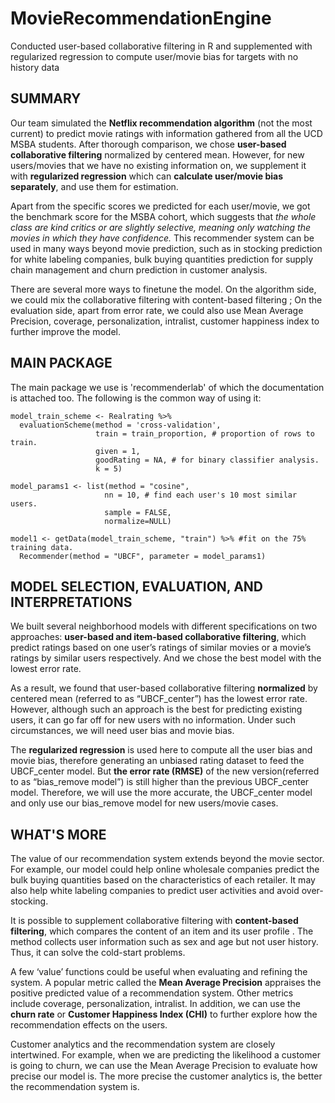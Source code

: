 # MovieRecommendationEngine
Conducted user-based collaborative filtering in R and supplemented with regularized regression to compute user/movie bias for targets with no history data

## SUMMARY 
Our team simulated the **Netflix recommendation algorithm** (not the most current) to predict movie ratings with information gathered from all the UCD MSBA students. After thorough comparison, we chose **user-based collaborative filtering** normalized by centered mean. However, for new users/movies that we have no existing information on, we supplement it with **regularized regression** which can **calculate user/movie bias separately**, and use them for estimation. 

Apart from the specific scores we predicted for each user/movie, we got the benchmark score for the MSBA cohort, which suggests that *the whole class are kind critics or are slightly selective, meaning only watching the movies in which they have confidence.*
This recommender system can be used in many ways beyond movie prediction, such as in stocking prediction for white labeling companies, bulk buying quantities prediction for supply chain management and churn prediction in customer analysis. 

There are several more ways to finetune the model. 
On the algorithm side, we could mix the collaborative filtering with content-based filtering ; 
On the evaluation side, apart from error rate, we could also use Mean Average Precision, coverage, personalization, intralist, customer happiness index to further improve the model.

## MAIN PACKAGE 
The main package we use is 'recommenderlab' of which the documentation is attached too. 
The following is the common way of using it: 
```
model_train_scheme <- Realrating %>%
  evaluationScheme(method = 'cross-validation', 
                   train = train_proportion, # proportion of rows to train.
                   given = 1, 
                   goodRating = NA, # for binary classifier analysis.
                   k = 5)
                   
model_params1 <- list(method = "cosine",
                     nn = 10, # find each user's 10 most similar users.
                     sample = FALSE, 
                     normalize=NULL)

model1 <- getData(model_train_scheme, "train") %>% #fit on the 75% training data.
  Recommender(method = "UBCF", parameter = model_params1)
``` 

## MODEL SELECTION, EVALUATION, AND INTERPRETATIONS
We built several neighborhood models with different specifications on two approaches: **user-based and item-based collaborative filtering**, which predict ratings based on one user’s ratings of similar movies or a movie’s ratings by similar users respectively. And we chose the best model with the lowest error rate.

As a result, we found that user-based collaborative filtering **normalized** by centered mean (referred to as “UBCF_center”) has the lowest error rate. However, although such an approach is the best for predicting existing users, it can go far off for new users with no information. Under such circumstances, we will need user bias and movie bias.

The **regularized regression** is used here to compute all the user bias and movie bias, therefore generating an unbiased rating dataset to feed the UBCF_center model. But **the error rate (RMSE)** of the new version(referred to as “bias_remove model”) is still higher than the previous UBCF_center model. Therefore, we will use the more accurate, the UBCF_center model and only use our bias_remove model for new users/movie cases. 

## WHAT'S MORE 
The value of our recommendation system extends beyond the movie sector. For example, our model could help online wholesale companies predict the bulk buying quantities based on the characteristics of each retailer. It may also help white labeling companies to predict user activities and avoid over-stocking. 

It is possible to supplement collaborative filtering with **content-based filtering**, which compares the content of an item and its user profile . The method collects user information such as sex and age but not user history. Thus, it can solve the cold-start problems.

A few ‘value’ functions could be useful when evaluating and refining the system. A popular metric called the **Mean Average Precision** appraises the positive predicted value of a recommendation system. Other metrics include coverage, personalization, intralist. In addition, we can use the **churn rate** or **Customer Happiness Index (CHI)** to further explore how the recommendation effects on the users.

Customer analytics and the recommendation system are closely intertwined. For example, when we are predicting the likelihood a customer is going to churn, we can use the Mean Average Precision to evaluate how precise our model is. The more precise the customer analytics is, the better the recommendation system is.

